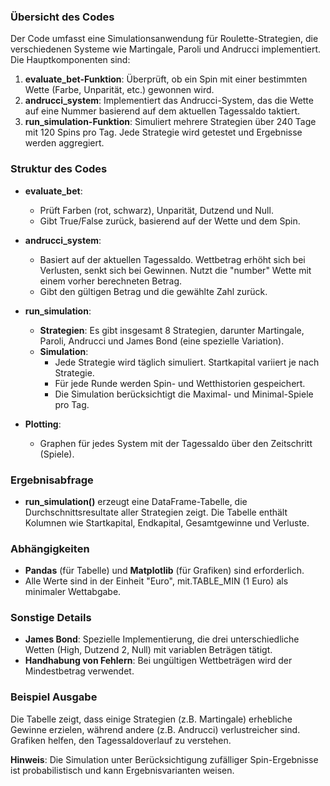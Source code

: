 ### Übersicht des Codes

Der Code umfasst eine Simulationsanwendung für Roulette-Strategien, die verschiedenen Systeme wie Martingale, Paroli und Andrucci implementiert. Die Hauptkomponenten sind:

1. **evaluate_bet-Funktion**: Überprüft, ob ein Spin mit einer bestimmten Wette (Farbe, Unparität, etc.) gewonnen wird.
2. **andrucci_system**: Implementiert das Andrucci-System, das die Wette auf eine Nummer basierend auf dem aktuellen Tagessaldo taktiert.
3. **run_simulation-Funktion**: Simuliert mehrere Strategien über 240 Tage mit 120 Spins pro Tag. Jede Strategie wird getestet und Ergebnisse werden aggregiert.

### Struktur des Codes

- **evaluate_bet**: 
  - Prüft Farben (rot, schwarz), Unparität, Dutzend und Null.
  - Gibt True/False zurück, basierend auf der Wette und dem Spin.

- **andrucci_system**:
  - Basiert auf der aktuellen Tagessaldo. Wettbetrag erhöht sich bei Verlusten, senkt sich bei Gewinnen. Nutzt die "number" Wette mit einem vorher berechneten Betrag.
  - Gibt den gültigen Betrag und die gewählte Zahl zurück.

- **run_simulation**:
  - **Strategien**: Es gibt insgesamt 8 Strategien, darunter Martingale, Paroli, Andrucci und James Bond (eine spezielle Variation).
  - **Simulation**:
    - Jede Strategie wird täglich simuliert. Startkapital variiert je nach Strategie.
    - Für jede Runde werden Spin- und Wetthistorien gespeichert.
    - Die Simulation berücksichtigt die Maximal- und Minimal-Spiele pro Tag.

- **Plotting**:
  - Graphen für jedes System mit der Tagessaldo über den Zeitschritt (Spiele).

### Ergebnisabfrage

- **run_simulation()** erzeugt eine DataFrame-Tabelle, die Durchschnittsresultate aller Strategien zeigt. Die Tabelle enthält Kolumnen wie Startkapital, Endkapital, Gesamtgewinne und Verluste.

### Abhängigkeiten

- **Pandas** (für Tabelle) und **Matplotlib** (für Grafiken) sind erforderlich.
- Alle Werte sind in der Einheit "Euro", mit.TABLE_MIN (1 Euro) als minimaler Wettabgabe.

### Sonstige Details

- **James Bond**: Spezielle Implementierung, die drei unterschiedliche Wetten (High, Dutzend 2, Null) mit variablen Beträgen tätigt.
- **Handhabung von Fehlern**: Bei ungültigen Wettbeträgen wird der Mindestbetrag verwendet.

### Beispiel Ausgabe

Die Tabelle zeigt, dass einige Strategien (z.B. Martingale) erhebliche Gewinne erzielen, während andere (z.B. Andrucci) verlustreicher sind. Grafiken helfen, den Tagessaldoverlauf zu verstehen. 

**Hinweis**: Die Simulation unter Berücksichtigung zufälliger Spin-Ergebnisse ist probabilistisch und kann Ergebnisvarianten weisen.